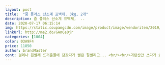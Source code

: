 ```yaml
---
layout: post 
title:  "줌 플러스 산소계 표백제, 3kg, 2개" 
description: 줌 플러스 산소계 표백제,  ..
date: 2020-07-17 06:15:14 
img: https://static.coupangcdn.com/image/product/image/vendoritem/2019/03/18/4388332912/8b4147ee-39c4-4a95-8ffa-e398d37bb29e.jpg 
linkUrl: http://me2.do/GAnCe0jr 
categories: [1004] 
color: 03A9F4 
price: 11850 
author: brandMaster 
cont: 걸레나 흰빨래 뜨거운물에 담갔다가 빨믄 잘빨리고... <br/><br/>과탄산만 쓰다가 요즘 흙놀이하는 아이옷은<br/>과탄산만으로 때가 잘 지워지지 않아서 구입했는데<br/>근데 향이 들어가 있어서 깜짝 놀랐어요... <br/>.<br/><br/>뜨거운 물에 한두시간 담궈 놓고 세탁기 돌리면 얼룩이나 오염은 잘 지워져서 편하게 빨래합니다<br/>무난하고 무진장 양이 많아요 진짜 오래쓸 것 같습니다.<br/><br/>성분은 일반적인 산소계 표백제로 성능도 무난합니다.<br/><br/>수건이랑 속옷은 1년내내  사용하는데<br/>아무래도 과탄산 보다는 냄새도 성분도 자극적이고<br/>아이옷에는 최대한 쓰지 않으려고 했는데 찌든때나 얼룩제거가 필요할 때는 어쩔 수 없이 쓰다 보니 계속 쓰고 있어요<br/>여름옷에도 운동후나 외출후 땀내가 베여서 표백제를  쓰면 덜하는것 같아요.<br/><br/>여름철 더 애용합니다... <br/>.<br/><br/>저렴하게 구입해서 만족하며 사용하고 있어요!<br/>줌 세제류 좋은 것 같아요.<br/><br/>표백제 이것저것 써봐도 비슷비슷한듯 해요.<br/><br/> 
---
```

 